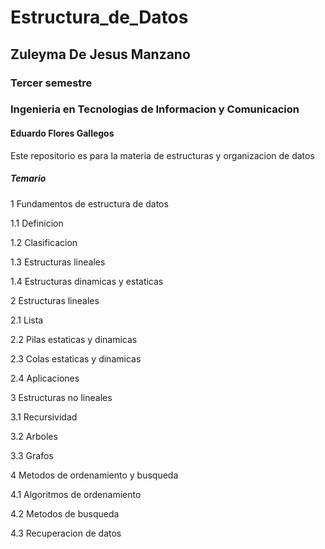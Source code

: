 # Estructura_de_Datos

## Zuleyma De Jesus Manzano

### Tercer semestre

### Ingenieria en Tecnologias de Informacion y Comunicacion

#### Eduardo Flores Gallegos


Este repositorio es para la materia de estructuras y organizacion de datos
##### Temario
1 Fundamentos de estructura de datos


1.1 Definicion 

1.2 Clasificacion 

1.3 Estructuras lineales

1.4 Estructuras dinamicas y estaticas

2 Estructuras lineales


2.1 Lista

2.2 Pilas estaticas y dinamicas

2.3 Colas estaticas y dinamicas

2.4 Aplicaciones

3 Estructuras no lineales


3.1 Recursividad

3.2 Arboles

3.3 Grafos


4 Metodos de ordenamiento y busqueda

4.1 Algoritmos de ordenamiento 

4.2 Metodos de busqueda
 
4.3 Recuperacion de datos 
 
